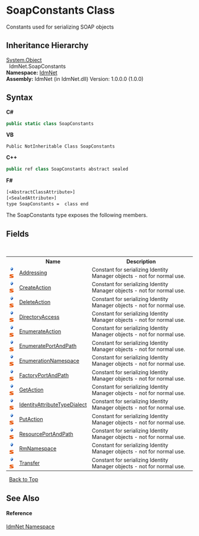 # SoapConstants Class
 

Constants used for serializing SOAP objects


## Inheritance Hierarchy
<a href="http://msdn2.microsoft.com/en-us/library/e5kfa45b" target="_blank">System.Object</a><br />&nbsp;&nbsp;IdmNet.SoapConstants<br />
**Namespace:**&nbsp;<a href="N_IdmNet">IdmNet</a><br />**Assembly:**&nbsp;IdmNet (in IdmNet.dll) Version: 1.0.0.0 (1.0.0)

## Syntax

**C#**<br />
``` C#
public static class SoapConstants
```

**VB**<br />
``` VB
Public NotInheritable Class SoapConstants
```

**C++**<br />
``` C++
public ref class SoapConstants abstract sealed
```

**F#**<br />
``` F#
[<AbstractClassAttribute>]
[<SealedAttribute>]
type SoapConstants =  class end
```

The SoapConstants type exposes the following members.


## Fields
&nbsp;<table><tr><th></th><th>Name</th><th>Description</th></tr><tr><td>![Public field](media/pubfield.gif "Public field")![Static member](media/static.gif "Static member")</td><td><a href="F_IdmNet_SoapConstants_Addressing">Addressing</a></td><td>
Constant for serializing Identity Manager objects - not for normal use.</td></tr><tr><td>![Public field](media/pubfield.gif "Public field")![Static member](media/static.gif "Static member")</td><td><a href="F_IdmNet_SoapConstants_CreateAction">CreateAction</a></td><td>
Constant for serializing Identity Manager objects - not for normal use.</td></tr><tr><td>![Public field](media/pubfield.gif "Public field")![Static member](media/static.gif "Static member")</td><td><a href="F_IdmNet_SoapConstants_DeleteAction">DeleteAction</a></td><td>
Constant for serializing Identity Manager objects - not for normal use.</td></tr><tr><td>![Public field](media/pubfield.gif "Public field")![Static member](media/static.gif "Static member")</td><td><a href="F_IdmNet_SoapConstants_DirectoryAccess">DirectoryAccess</a></td><td>
Constant for serializing Identity Manager objects - not for normal use.</td></tr><tr><td>![Public field](media/pubfield.gif "Public field")![Static member](media/static.gif "Static member")</td><td><a href="F_IdmNet_SoapConstants_EnumerateAction">EnumerateAction</a></td><td>
Constant for serializing Identity Manager objects - not for normal use.</td></tr><tr><td>![Public field](media/pubfield.gif "Public field")![Static member](media/static.gif "Static member")</td><td><a href="F_IdmNet_SoapConstants_EnumeratePortAndPath">EnumeratePortAndPath</a></td><td>
Constant for serializing Identity Manager objects - not for normal use.</td></tr><tr><td>![Public field](media/pubfield.gif "Public field")![Static member](media/static.gif "Static member")</td><td><a href="F_IdmNet_SoapConstants_EnumerationNamespace">EnumerationNamespace</a></td><td>
Constant for serializing Identity Manager objects - not for normal use.</td></tr><tr><td>![Public field](media/pubfield.gif "Public field")![Static member](media/static.gif "Static member")</td><td><a href="F_IdmNet_SoapConstants_FactoryPortAndPath">FactoryPortAndPath</a></td><td>
Constant for serializing Identity Manager objects - not for normal use.</td></tr><tr><td>![Public field](media/pubfield.gif "Public field")![Static member](media/static.gif "Static member")</td><td><a href="F_IdmNet_SoapConstants_GetAction">GetAction</a></td><td>
Constant for serializing Identity Manager objects - not for normal use.</td></tr><tr><td>![Public field](media/pubfield.gif "Public field")![Static member](media/static.gif "Static member")</td><td><a href="F_IdmNet_SoapConstants_IdentityAttributeTypeDialect">IdentityAttributeTypeDialect</a></td><td>
Constant for serializing Identity Manager objects - not for normal use.</td></tr><tr><td>![Public field](media/pubfield.gif "Public field")![Static member](media/static.gif "Static member")</td><td><a href="F_IdmNet_SoapConstants_PutAction">PutAction</a></td><td>
Constant for serializing Identity Manager objects - not for normal use.</td></tr><tr><td>![Public field](media/pubfield.gif "Public field")![Static member](media/static.gif "Static member")</td><td><a href="F_IdmNet_SoapConstants_ResourcePortAndPath">ResourcePortAndPath</a></td><td>
Constant for serializing Identity Manager objects - not for normal use.</td></tr><tr><td>![Public field](media/pubfield.gif "Public field")![Static member](media/static.gif "Static member")</td><td><a href="F_IdmNet_SoapConstants_RmNamespace">RmNamespace</a></td><td>
Constant for serializing Identity Manager objects - not for normal use.</td></tr><tr><td>![Public field](media/pubfield.gif "Public field")![Static member](media/static.gif "Static member")</td><td><a href="F_IdmNet_SoapConstants_Transfer">Transfer</a></td><td>
Constant for serializing Identity Manager objects - not for normal use.</td></tr></table>&nbsp;
<a href="#soapconstants-class">Back to Top</a>

## See Also


#### Reference
<a href="N_IdmNet">IdmNet Namespace</a><br />